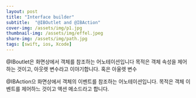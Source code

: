 ```yaml
---
layout: post
title: "Interface builder" 
subtitle:  "@IBOutlet and @IBAction"
cover-img: /assets/img/p1.jpg
thumbnail-img: /assets/img/effel.jpeg
share-img: /assets/img/path.jpg
tags: [swift, ios, Xcode]
---
```


@IBoutlet은 화면상에서 객체를 참조하는 어노테이션입니다
목적은 객체 속성을 제어하는 것이고, 아웃렛 변수라고 이야기합니다. 혹은 아울렛 변수

@IBAction으 화면상에서 객체의 이벤트를 참조하는 어노테이션입니다.
목적은 객체 이벤트를 제어하느 것이고 액션 메소드라고 합니다.
